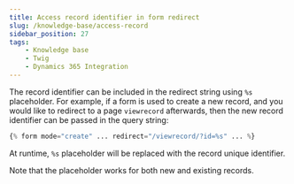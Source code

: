 ```yaml
---
title: Access record identifier in form redirect
slug: /knowledge-base/access-record
sidebar_position: 27
tags:
    - Knowledge base
    - Twig
    - Dynamics 365 Integration
---
```


The record identifier can be included in the redirect string using `%s` placeholder. For example, if a form is used to create a new record, and you would like to redirect to a page `viewrecord` afterwards, then the new record identifier can be passed in the query string:    

```php
{% form mode="create" ... redirect="/viewrecord/?id=%s" ... %}
```

At runtime, `%s` placeholder will be replaced with the record unique identifier.

Note that the placeholder works for both new and existing records.
